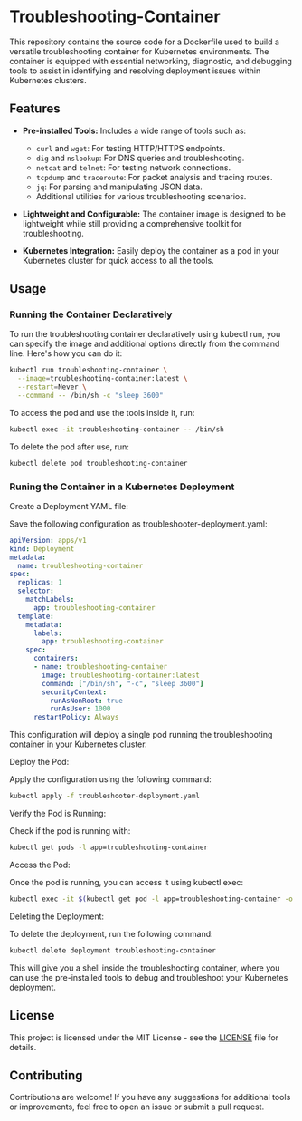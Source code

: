 # Troubleshooting-Container

This repository contains the source code for a Dockerfile used to build a versatile troubleshooting container for Kubernetes environments. The container is equipped with essential networking, diagnostic, and debugging tools to assist in identifying and resolving deployment issues within Kubernetes clusters.

## Features

- **Pre-installed Tools:** Includes a wide range of tools such as:
  - `curl` and `wget`: For testing HTTP/HTTPS endpoints.
  - `dig` and `nslookup`: For DNS queries and troubleshooting.
  - `netcat` and `telnet`: For testing network connections.
  - `tcpdump` and `traceroute`: For packet analysis and tracing routes.
  - `jq`: For parsing and manipulating JSON data.
  - Additional utilities for various troubleshooting scenarios.

- **Lightweight and Configurable:** The container image is designed to be lightweight while still providing a comprehensive toolkit for troubleshooting.

- **Kubernetes Integration:** Easily deploy the container as a pod in your Kubernetes cluster for quick access to all the tools.

## Usage

### Running the Container Declaratively 

To run the troubleshooting container declaratively using kubectl run, you can specify the image and additional options directly from the command line. Here's how you can do it:

```bash
kubectl run troubleshooting-container \
  --image=troubleshooting-container:latest \
  --restart=Never \
  --command -- /bin/sh -c "sleep 3600"
```

To access the pod and use the tools inside it, run:

```bash
kubectl exec -it troubleshooting-container -- /bin/sh
```

To delete the pod after use, run:

```bash
kubectl delete pod troubleshooting-container
```


### Runing the Container in a Kubernetes Deployment

Create a Deployment YAML file:

Save the following configuration as troubleshooter-deployment.yaml:

```yaml
apiVersion: apps/v1
kind: Deployment
metadata:
  name: troubleshooting-container
spec:
  replicas: 1
  selector:
    matchLabels:
      app: troubleshooting-container
  template:
    metadata:
      labels:
        app: troubleshooting-container
    spec:
      containers:
      - name: troubleshooting-container
        image: troubleshooting-container:latest
        command: ["/bin/sh", "-c", "sleep 3600"]
        securityContext:
          runAsNonRoot: true
          runAsUser: 1000
      restartPolicy: Always
```

This configuration will deploy a single pod running the troubleshooting container in your Kubernetes cluster.

Deploy the Pod:

Apply the configuration using the following command:

```bash
kubectl apply -f troubleshooter-deployment.yaml
```

Verify the Pod is Running:

Check if the pod is running with:

```bash
kubectl get pods -l app=troubleshooting-container
```

Access the Pod:

Once the pod is running, you can access it using kubectl exec:

```bash
kubectl exec -it $(kubectl get pod -l app=troubleshooting-container -o jsonpath="{.items[0].metadata.name}") -- /bin/sh
```

Deleting the Deployment:

To delete the deployment, run the following command:

```bash
kubectl delete deployment troubleshooting-container
```

This will give you a shell inside the troubleshooting container, where you can use the pre-installed tools to debug and troubleshoot your Kubernetes deployment.

## License
This project is licensed under the MIT License - see the [LICENSE](LICENSE) file for details.

## Contributing

Contributions are welcome! If you have any suggestions for additional tools or improvements, feel free to open an issue or submit a pull request.
